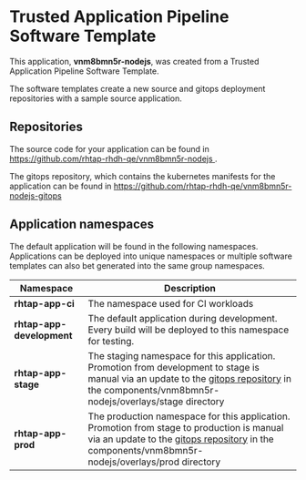 # Trusted Application Pipeline Software Template

This application, **vnm8bmn5r-nodejs**, was created from a Trusted Application Pipeline Software Template.

The software templates create a new source and gitops deployment repositories with a sample source application. 

## Repositories

The source code for your application can be found in [https://github.com/rhtap-rhdh-qe/vnm8bmn5r-nodejs ](https://github.com/rhtap-rhdh-qe/vnm8bmn5r-nodejs ).
 
The gitops repository, which contains the kubernetes manifests for the application can be found in 
[https://github.com/rhtap-rhdh-qe/vnm8bmn5r-nodejs-gitops ](https://github.com/rhtap-rhdh-qe/vnm8bmn5r-nodejs-gitops ) 

## Application namespaces 

The default application will be found in the following namespaces. Applications can be deployed into unique namespaces or multiple software templates can also bet generated into the same group namespaces.  

|  Namespace   |  Description   |  
| -------- | -------- |
| **rhtap-app-ci** | The namespace used for CI workloads |
| **rhtap-app-development** | The default application during development. Every build will be deployed to this namespace for testing. |
| **rhtap-app-stage** | The staging namespace for this application. Promotion from development to stage is manual via an update to the [gitops repository](https://github.com/rhtap-rhdh-qe/vnm8bmn5r-nodejs-gitops ) in the components/vnm8bmn5r-nodejs/overlays/stage directory |
| **rhtap-app-prod** | The production namespace for this application. Promotion from stage to production is manual via an update to the [gitops repository](https://github.com/rhtap-rhdh-qe/vnm8bmn5r-nodejs-gitops ) in the components/vnm8bmn5r-nodejs/overlays/prod directory |